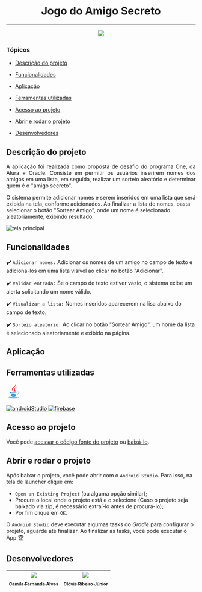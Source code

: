 <h1 align="center"> Jogo do Amigo Secreto </h1>

<hr>

<p align="center">
   <img src="http://img.shields.io/static/v1?label=STATUS&message=%20FINALIZADO&color=RED&style=for-the-badge" #vitrinedev/>
</p>

### Tópicos 

- [Descrição do projeto](#descrição-do-projeto)

- [Funcionalidades](#funcionalidades)

- [Aplicação](#aplicação)

- [Ferramentas utilizadas](#ferramentas-utilizadas)

- [Acesso ao projeto](#acesso-ao-projeto)

- [Abrir e rodar o projeto](#abrir-e-rodar-o-projeto)

- [Desenvolvedores](#desenvolvedores)

## Descrição do projeto 

<p align="justify">
 A aplicação foi realizada como proposta de desafio do programa One, da Alura + Oracle. Consiste em permitir os usuários inserirem nomes dos amigos em uma lista, em seguida, realizar um sorteio aleatório e determinar quem é o "amigo secreto". 
  
 O sistema permite adicionar nomes e serem inseridos em uma lista que será exibida na tela, conforme adicionados. Ao finalizar a lista de nomes, basta selecionar o botão "Sortear Amigo", onde um nome é selecionado aleatoriamente, exibindo resultado.

</p>

<img width="1303" height="607" alt="tela principal" src="https://github.com/user-attachments/assets/92f40707-2721-4fda-8fa5-eea8ea57f542" />


## Funcionalidades

:heavy_check_mark: `Adicionar nomes:` Adicionar os nomes de um amigo no campo de texto e adiciona-los em uma lista visível ao clicar no botão "Adicionar".

:heavy_check_mark: `Validar entrada:` Se o campo de texto estiver vazio, o sistema exibe um alerta solicitando um nome válido.

:heavy_check_mark: `Visualizar a lista:` Nomes inseridos aparecerem na lisa abaixo do campo de texto.

:heavy_check_mark: `Sorteio aleatório:` Ao clicar no botão "Sortear Amigo", um nome da lista é selecionado aleatoriamente e exibido na página.

## Aplicação

<div align="center">



  </div>

###

## Ferramentas utilizadas

<a href="https://www.java.com" target="_blank"> <img src="https://raw.githubusercontent.com/devicons/devicon/master/icons/java/java-original.svg" alt="java" width="40" height="40"/> </a> 

<a href="https://developer.android.com/studio" target="_blank"> <img src="https://developer.android.com/images/logos/android.svg" alt="androidStudio" width="40" height="40"/> </a> <a href="https://firebase.google.com/?hl=pt" target="_blank"> <img src="https://www.gstatic.com/mobilesdk/160503_mobilesdk/logo/2x/firebase_96dp.png" alt="firebase" width="40" height="40"/> </a>

###

## Acesso ao projeto

Você pode [acessar o código fonte do projeto](https://github.com/camilafernanda/GlicoCare) ou [baixá-lo](https://github.com/camilafernanda/GlicoCare/archive/refs/heads/main.zip).

## Abrir e rodar o projeto

Após baixar o projeto, você pode abrir com o `Android Studio`. Para isso, na tela de launcher clique em:

- `Open an Existing Project` (ou alguma opção similar);
- Procure o local onde o projeto está e o selecione (Caso o projeto seja baixado via zip, é necessário extraí-lo antes de procurá-lo);
- Por fim clique em `OK`.

O `Android Studio` deve executar algumas tasks do *Gradle* para configurar o projeto, aguarde até finalizar. Ao finalizar as tasks, você pode executar o App 🏆 

## Desenvolvedores

| [<img src="https://avatars.githubusercontent.com/u/37356058?v=4" width=115><br><sub>Camila Fernanda Alves</sub>](https://github.com/camilafernanda) |  [<img src="https://avatars.githubusercontent.com/u/38091359?v=4" width=115><br><sub>Clóvis Ribeiro Júnior</sub>](https://github.com/crovim)  |
| :---: | :---: 
